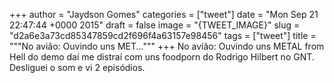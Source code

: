 
+++
author = "Jaydson Gomes"
categories = ["tweet"]
date = "Mon Sep 21 22:47:44 +0000 2015"
draft = false
image = "{TWEET_IMAGE}"
slug = "d2a6e3a73cd85347859cd2f696f4a63157e98456"
tags = ["tweet"]
title = """No avião: Ouvindo uns MET..."""
+++
No avião: Ouvindo uns METAL from Hell do demo daí me distraí com uns foodporn do Rodrigo Hilbert no GNT. Desliguei o som e vi 2 episódios.
